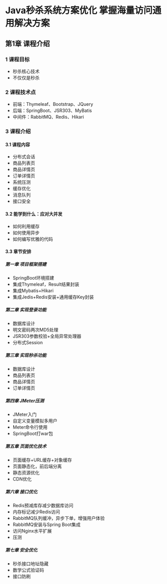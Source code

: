 # Java秒杀系统方案优化 掌握海量访问通用解决方案
## 第1章 课程介绍
### 1 课程目标
- 秒杀核心技术
- 不仅仅是秒杀
### 2 课程技术点
- 前端：Thymeleaf、Bootstrap、JQuery
- 后端：SpringBoot、JSR303、MyBatis
- 中间件：RabbitMQ、Redis、Hikari
### 3 课程介绍
#### 3.1 课程内容
- 分布式会话
- 商品列表页
- 商品详情页
- 订单详情页
- 系统压测
- 缓存优化
- 消息队列
- 接口安全
#### 3.2 能学到什么：应对大并发
- 如何利用缓存
- 如何使用异步
- 如何编写优雅的代码
#### 3.3 章节安排
##### 第一章 项目框架搭建
- SpringBoot环境搭建
- 集成Thymeleaf，Result结果封装
- 集成Mybatis+Hikari
- 集成Jedis+Redis安装+通用缓存Key封装
##### 第二章 实现登录功能
- 数据库设计
- 明文密码两次MD5处理
- JSR303参数校验+全局异常处理器
- 分布式Session
##### 第三章 实现秒杀功能
- 数据库设计
- 商品列表页
- 商品详情页
- 订单详情页
##### 第四章 JMeter压测
- JMeter入门
- 自定义变量模拟多用户
- Meter命令行使用
- SpringBoot打war包
##### 第五章 页面优化技术
- 页面缓存+URL缓存+对象缓存
- 页面静态化，前后端分离
- 静态资源优化
- CDN优化
##### 第六章 接口优化
- Redis预减库存减少数据库访问
- 内存标记减少Redis访问
- RabbitMQ队列缓冲，异步下单，增强用户体验
- RabbitMQ安装与Spring Boot集成
- 访问Nginx水平扩展
- 压测
##### 第七章 安全优化
- 秒杀接口地址隐藏
- 数学公式验证码
- 接口防刷
